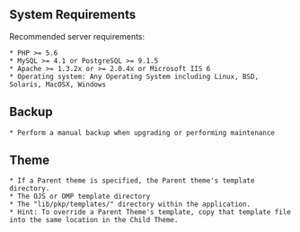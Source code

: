 System Requirements
-------------------
Recommended server requirements:

	* PHP >= 5.6
	* MySQL >= 4.1 or PostgreSQL >= 9.1.5
	* Apache >= 1.3.2x or >= 2.0.4x or Microsoft IIS 6
	* Operating system: Any Operating System including Linux, BSD, Solaris, MacOSX, Windows
	  
	  
## Backup
    * Perform a manual backup when upgrading or performing maintenance
	
## Theme
    * If a Parent theme is specified, the Parent theme's template directory.
    * The OJS or OMP template directory
    * The "lib/pkp/templates/" directory within the application.
	* Hint: To override a Parent Theme's template, copy that template file into the same location in the Child Theme.